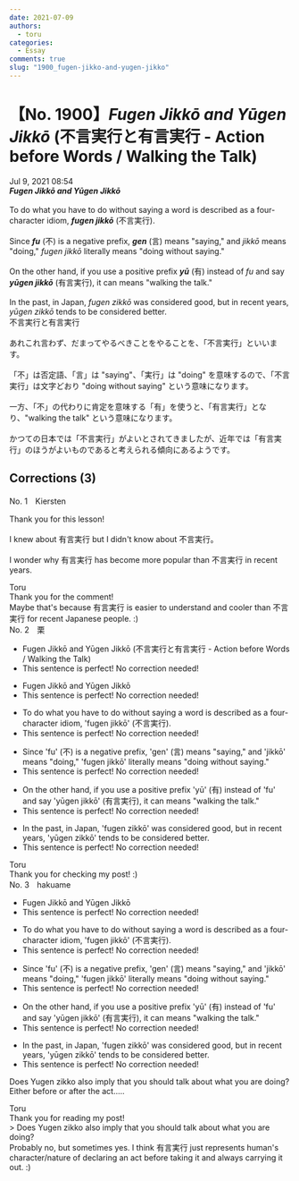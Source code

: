 ```yaml
---
date: 2021-07-09
authors:
  - toru
categories:
  - Essay
comments: true
slug: "1900_fugen-jikko-and-yugen-jikko"
---
```


# 【No. 1900】<strong><em>Fugen Jikkō and Yūgen Jikkō</strong></em> (不言実行と有言実行 - Action before Words / Walking the Talk)
<div class="date">Jul 9, 2021 08:54</div>
<div id="post"><div id="body_show_ori">
<strong><em>Fugen Jikkō and Yūgen Jikkō</strong></em><br/><br/>To do what you have to do without saying a word is described as a four-character idiom, <strong><em>fugen jikkō</em></strong> (不言実行).<br/><br/>Since <strong><em>fu</em></strong> (不) is a negative prefix, <strong><em>gen</em></strong> (言) means "saying," and <em>jikkō</em> means "doing," <em>fugen jikkō</em> literally means "doing without saying."<br/><br/>On the other hand, if you use a positive prefix <strong><em>yū</em></strong> (有) instead of <em>fu</em> and say <strong><em>yūgen jikkō</em></strong> (有言実行), it can means "walking the talk."<br/><br/>In the past, in Japan, <em>fugen zikkō</em> was considered good, but in recent years, <em>yūgen zikkō</em> tends to be considered better.
</div></div>

<!-- more -->

<div id="post_ja"><div id="body_show_mo">
不言実行と有言実行<br/><br/>あれこれ言わず、だまってやるべきことをやることを、「不言実行」といいます。<br/><br/>「不」は否定語、「言」は "saying"、「実行」は "doing" を意味するので、「不言実行」は文字どおり "doing without saying" という意味になります。<br/><br/>一方、「不」の代わりに肯定を意味する「有」を使うと、「有言実行」となり、"walking the talk" という意味になります。<br/><br/>かつての日本では「不言実行」がよいとされてきましたが、近年では「有言実行」のほうがよいものであると考えられる傾向にあるようです。
</div></div>

## Corrections (3)
<div id="block"><div class="first_name"> No. 1　<span class="just_name">Kiersten</span></div><div id="block2">
<p class="comment_small">
 Thank you for this lesson!
 <br/>
 <br/>
 I knew about 有言実行 but I didn't know about 不言実行。
 <br/>
 <br/>
 I wonder why 有言実行 has become more popular than 不言実行 in recent years.
</p>

</div><div class="name"><span class="just_name">Toru</span><br>
Thank you for the comment!<br/>Maybe that's because 有言実行 is easier to understand and cooler than 不言実行 for recent Japanese people. :)
</div>
</div>
<div id="block"><div class="first_name"> No. 2　<span class="just_name">栗</span></div><div id="block2">
<ul class="correction_field">
<li class="incorrect">Fugen Jikkō and Yūgen Jikkō (不言実行と有言実行 - Action before Words / Walking the Talk)</li>
<li class="corrected perfect">This sentence is perfect! No correction needed!</li>
</ul>
<ul class="correction_field">
<li class="incorrect">Fugen Jikkō and Yūgen Jikkō</li>
<li class="corrected perfect">This sentence is perfect! No correction needed!</li>
</ul>
<ul class="correction_field">
<li class="incorrect">To do what you have to do without saying a word is described as a four-character idiom, 'fugen jikkō' (不言実行).</li>
<li class="corrected perfect">This sentence is perfect! No correction needed!</li>
</ul>
<ul class="correction_field">
<li class="incorrect">Since 'fu' (不) is a negative prefix, 'gen' (言) means "saying," and 'jikkō' means "doing," 'fugen jikkō' literally means "doing without saying."</li>
<li class="corrected perfect">This sentence is perfect! No correction needed!</li>
</ul>
<ul class="correction_field">
<li class="incorrect">On the other hand, if you use a positive prefix 'yū' (有) instead of 'fu' and say 'yūgen jikkō' (有言実行), it can means "walking the talk."</li>
<li class="corrected perfect">This sentence is perfect! No correction needed!</li>
</ul>
<ul class="correction_field">
<li class="incorrect">In the past, in Japan, 'fugen zikkō' was considered good, but in recent years, 'yūgen zikkō' tends to be considered better.</li>
<li class="corrected perfect">This sentence is perfect! No correction needed!</li>
</ul>
</div><div class="name"><span class="just_name">Toru</span><br>
Thank you for checking my post! :)
</div>
</div>
<div id="block"><div class="first_name"> No. 3　<span class="just_name">hakuame</span></div><div id="block2">
<ul class="correction_field">
<li class="incorrect">Fugen Jikkō and Yūgen Jikkō</li>
<li class="corrected perfect">This sentence is perfect! No correction needed!</li>
</ul>
<ul class="correction_field">
<li class="incorrect">To do what you have to do without saying a word is described as a four-character idiom, 'fugen jikkō' (不言実行).</li>
<li class="corrected perfect">This sentence is perfect! No correction needed!</li>
</ul>
<ul class="correction_field">
<li class="incorrect">Since 'fu' (不) is a negative prefix, 'gen' (言) means "saying," and 'jikkō' means "doing," 'fugen jikkō' literally means "doing without saying."</li>
<li class="corrected perfect">This sentence is perfect! No correction needed!</li>
</ul>
<ul class="correction_field">
<li class="incorrect">On the other hand, if you use a positive prefix 'yū' (有) instead of 'fu' and say 'yūgen jikkō' (有言実行), it can means "walking the talk."</li>
<li class="corrected perfect">This sentence is perfect! No correction needed!</li>
</ul>
<ul class="correction_field">
<li class="incorrect">In the past, in Japan, 'fugen zikkō' was considered good, but in recent years, 'yūgen zikkō' tends to be considered better.</li>
<li class="corrected perfect">This sentence is perfect! No correction needed!</li>
</ul>
<p class="comment_small">
 Does Yugen zikko also imply that you should talk about what you are doing?  Either before or after the act.....
</p>

</div><div class="name"><span class="just_name">Toru</span><br>
Thank you for reading my post!<br/>&gt; Does Yugen zikko also imply that you should talk about what you are doing?<br/>Probably no, but sometimes yes. I think 有言実行 just represents human's character/nature of declaring an act before taking it and always carrying it out. :)
</div>
</div>
